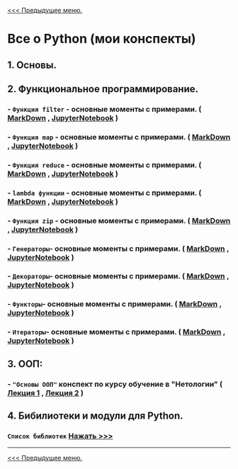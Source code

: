 [<<< Предыдущее меню.](..%2Fstudy_materials.md)

# Все о Python (мои конспекты)
## 1. Основы.

## 2. Функциональное программирование.

### - `Функция filter` - основные моменты с примерами.  ( [MarkDown](/study_materials/Python/materials/filter.md) , [JupyterNotebook](/study_materials/Python/materials/filter.ipynb) )

### - `Функция map` - основные моменты с примерами.  ( [MarkDown](/study_materials/Python/materials/map.md) , [JupyterNotebook](/study_materials/Python/materials/map.ipynb) )

### - `Функция reduce` - основные моменты с примерами.  ( [MarkDown](/study_materials/Python/materials/reduce.md) , [JupyterNotebook](/study_materials/Python/materials/reduce.ipynb) )

### - `lambda функции` - основные моменты с примерами.  ( [MarkDown](/study_materials/Python/materials/lambda.md) , [JupyterNotebook](/study_materials/Python/materials/lambda.ipynb) )

### - `Функция zip` - основные моменты с примерами.  ( [MarkDown](/study_materials/Python/materials/zip.md) , [JupyterNotebook](/study_materials/Python/materials/zip.ipynb) )

### - `Генераторы`- основные моменты с примерами.  ( [MarkDown](/study_materials/Python/materials/generators_list_dict_tuple.md) , [JupyterNotebook](/study_materials/Python/materials/generators_list_dict_tuple.ipynb) )

### - `Декораторы`- основные моменты с примерами.  ( [MarkDown](/study_materials/Python/materials/decorators_wraps.md) , [JupyterNotebook](/study_materials/Python/materials/decorators_wraps.ipynb) )

### - `Функторы`- основные моменты с примерами.  ( [MarkDown](/study_materials/Python/materials/functors.md) , [JupyterNotebook](/study_materials/Python/materials/functors.ipynb) )

### - `Итераторы`- основные моменты с примерами.  ( [MarkDown](/study_materials/Python/materials/iterators.md) , [JupyterNotebook](/study_materials/Python/materials/iterators.ipynb) )


## 3. ООП:
### - `"Основы ООП"` конспект по курсу обучение в "Нетологии" ( [Лекция 1](/study_materials/Python/Netology/(OOP)_and_API/OOP_Lesson_1_my_precis.ipynb) , [Лекция 2](/study_materials/Python/Netology/(OOP)_and_API/OOP_Lesson_2_my_precis.ipynb) )


## 4. Бибилиотеки и модули для Python.

### `Список библиотек` [Нажать >>>](/study_materials/Python/Moduls_and_libraries/moduls_and_libraries.md)

***
[<<< Предыдущее меню.](..%2Fstudy_materials.md)
